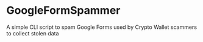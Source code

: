 # GoogleFormSpammer
A simple CLI script to spam Google Forms used by Crypto Wallet scammers to collect stolen data
